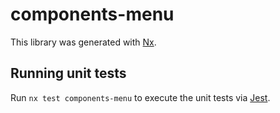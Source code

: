 # components-menu

This library was generated with [Nx](https://nx.dev).

## Running unit tests

Run `nx test components-menu` to execute the unit tests via [Jest](https://jestjs.io).
